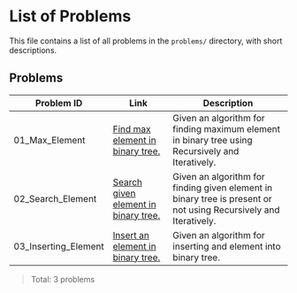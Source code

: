 # List of Problems

This file contains a list of all problems in the `problems/` directory, with short descriptions.

## Problems

| Problem ID           | Link                                                          | Description                                                                                                      |
| -------------------- | ------------------------------------------------------------- | ---------------------------------------------------------------------------------------------------------------- |
| 01_Max_Element       | [Find max element in binary tree.](01_Max_Element.CPP)        | Given an algorithm for finding maximum element in binary tree using Recursively and Iteratively.                 |
| 02_Search_Element    | [Search given element in binary tree.](02_Search_Element.CPP) | Given an algorithm for finding given element in binary tree is present or not using Recursively and Iteratively. |
| 03_Inserting_Element | [Insert an element in binary tree.](03_Inserting_Element.CPP) | Given an algorithm for inserting and element into binary tree.                                                   |

> Total: 3 problems
